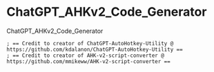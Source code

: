 # ChatGPT_AHKv2_Code_Generator
ChatGPT_AHKv2_Code_Generator

```ahk
; == Credit to creator of ChatGPT-AutoHotkey-Utility @ https://github.com/kdalanon/ChatGPT-AutoHotkey-Utility ==
; == Credit to creator of AHK-v2-script-converter @ https://github.com/mmikeww/AHK-v2-script-converter ==
```

